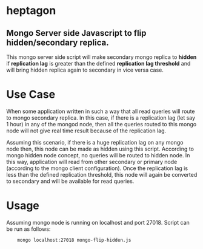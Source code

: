 # heptagon

## Mongo Server side Javascript to flip hidden/secondary replica.

This mongo server side script will make secondary mongo replica to **hidden** 
if **replication lag** is greater than the defined **replication lag threshold**
and will bring hidden replica again to secondary in vice versa case.

# Use Case

When some application written in such a way that all read queries will route to mongo
secondary replica. In this case, if there is a replication lag (let say 1 hour) in any 
of the mongod node, then all the queries routed to this mongo node will not give real 
time result because of the replication lag.

Assuming this scenario, if there is a huge replication lag on any mongo node then, this
node can be made as hidden using this script. According to mongo hidden node concept, 
no queries will be routed to hidden node. In this way, application will read from other 
secondary or primary node (according to the mongo client configuration). Once the 
replication lag is less than the defined replication threshold, this node will again
be converted to secondary and will be available for read queries.

# Usage

Assuming mongo node is running on localhost and port 27018. Script can be run as follows:

```
    mongo localhost:27018 mongo-flip-hidden.js
```

